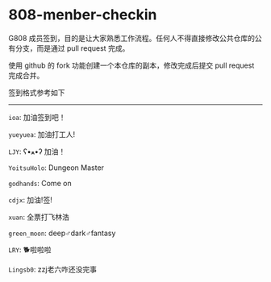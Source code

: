 # 808-menber-checkin

G808 成员签到，目的是让大家熟悉工作流程。任何人不得直接修改公共仓库的公有分支，而是通过 pull request 完成。

使用 github 的 fork 功能创建一个本仓库的副本，修改完成后提交 pull request 完成合并。

签到格式参考如下

---

`ioa`: 加油签到吧！

`yueyuea`: 加油打工人!

`LJY`: ʕ•ﻌ•ʔ 加油！

`YoitsuHolo`: Dungeon Master

`godhands`: Come on

`cdjx`: 加油!签!

`xuan`: 全票打飞林浩

`green_moon`: deep♂dark♂fantasy

`LRY`: 🐕啦啦啦

`Lingsb0`: zzj老六咋还没完事
